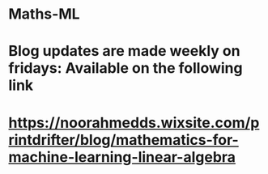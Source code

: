 # Maths-ML

# Blog updates are made weekly on fridays: Available on the following link

# https://noorahmedds.wixsite.com/printdrifter/blog/mathematics-for-machine-learning-linear-algebra